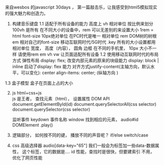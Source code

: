 来自wesbos 的javascript 30days ， 第一篇敲击乐，让我感受到html5模拟现实的强大魅力和创造力。 
  1. 构建音乐键盘
  	1.1 适配于所有设备的能力
    高度上 vh 相对单位 按比例来划分 100vh 是所有
    在不同大小的设备中，rem 可以无差别的来设置大小 
    1rem = html font-size 10px绝对单位 在PC时代是唯一
    相对单位 rem DOM树的树根  em 相对自己的font-size   移动互联网时代/5G时代
    .key  所有的大小设置都用相对单位  宽度， 高度（内容），
    圆角 边框 
    在不同的手机里， 10px 大小不一样
    请使用rem em vh vw 让页面适配所有设备
    1.2 使用移动互联网时代的布局方式
    弹性布局 display: flex;
    改变内部元素的原来的块级能力 display: block | inline 
    启动了display: flex 能力 
    对齐方式justify-content(主轴方向，默认水平，可以变化):
    center 
    align-items: center; (纵轴方向 )
    
   1.3 盒子模型 
   盒子在页面上占的大小 
   
 2. js 
 	html+css+js  
    js 是王者，  查找元素（html）， 设置属性 
    DOM API 
    document.getElementById(id)
    document.querySelectorAll(css selector)	
    document.querySelector(css selector)
    
    监听事件  keydown 事件名称 window 
    找到相应的元素， audio#id  DOMElement .play()  
  
 3. 逻辑部分， 如何按不同的键， 播放不同的声音呢？
 	if/else  switch/case 
 4. css  高级选择器
    audio[data-key="65"] 我们一般会为标签加一些data-数据属性，
    这个标签，它的数据是....
    	id  性能，查找时是很快，但要建索引  不用， 优化了网页性能
